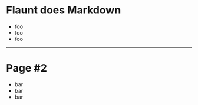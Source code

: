 Flaunt does Markdown
====================
* foo
* foo
* foo

<hr />

Page #2
====================
* bar
* bar
* bar


